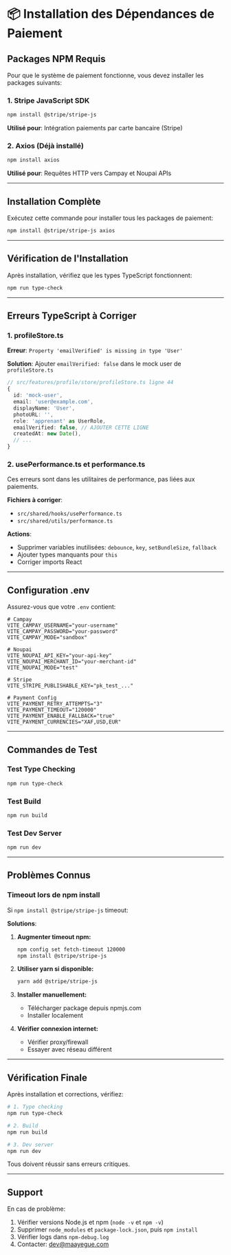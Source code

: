 # 📦 Installation des Dépendances de Paiement

## Packages NPM Requis

Pour que le système de paiement fonctionne, vous devez installer les packages suivants:

### 1. Stripe JavaScript SDK

```bash
npm install @stripe/stripe-js
```

**Utilisé pour**: Intégration paiements par carte bancaire (Stripe)

### 2. Axios (Déjà installé)

```bash
npm install axios
```

**Utilisé pour**: Requêtes HTTP vers Campay et Noupai APIs

---

## Installation Complète

Exécutez cette commande pour installer tous les packages de paiement:

```bash
npm install @stripe/stripe-js axios
```

---

## Vérification de l'Installation

Après installation, vérifiez que les types TypeScript fonctionnent:

```bash
npm run type-check
```

---

## Erreurs TypeScript à Corriger

### 1. profileStore.ts

**Erreur**: `Property 'emailVerified' is missing in type 'User'`

**Solution**: Ajouter `emailVerified: false` dans le mock user de `profileStore.ts`

```typescript
// src/features/profile/store/profileStore.ts ligne 44
{
  id: 'mock-user',
  email: 'user@example.com',
  displayName: 'User',
  photoURL: '',
  role: 'apprenant' as UserRole,
  emailVerified: false, // AJOUTER CETTE LIGNE
  createdAt: new Date(),
  // ...
}
```

### 2. usePerformance.ts et performance.ts

Ces erreurs sont dans les utilitaires de performance, pas liées aux paiements.

**Fichiers à corriger**:
- `src/shared/hooks/usePerformance.ts`
- `src/shared/utils/performance.ts`

**Actions**:
- Supprimer variables inutilisées: `debounce`, `key`, `setBundleSize`, `fallback`
- Ajouter types manquants pour `this`
- Corriger imports React

---

## Configuration .env

Assurez-vous que votre `.env` contient:

```env
# Campay
VITE_CAMPAY_USERNAME="your-username"
VITE_CAMPAY_PASSWORD="your-password"
VITE_CAMPAY_MODE="sandbox"

# Noupai
VITE_NOUPAI_API_KEY="your-api-key"
VITE_NOUPAI_MERCHANT_ID="your-merchant-id"
VITE_NOUPAI_MODE="test"

# Stripe
VITE_STRIPE_PUBLISHABLE_KEY="pk_test_..."

# Payment Config
VITE_PAYMENT_RETRY_ATTEMPTS="3"
VITE_PAYMENT_TIMEOUT="120000"
VITE_PAYMENT_ENABLE_FALLBACK="true"
VITE_PAYMENT_CURRENCIES="XAF,USD,EUR"
```

---

## Commandes de Test

### Test Type Checking

```bash
npm run type-check
```

### Test Build

```bash
npm run build
```

### Test Dev Server

```bash
npm run dev
```

---

## Problèmes Connus

### Timeout lors de npm install

Si `npm install @stripe/stripe-js` timeout:

**Solutions**:

1. **Augmenter timeout npm:**
   ```bash
   npm config set fetch-timeout 120000
   npm install @stripe/stripe-js
   ```

2. **Utiliser yarn si disponible:**
   ```bash
   yarn add @stripe/stripe-js
   ```

3. **Installer manuellement:**
   - Télécharger package depuis npmjs.com
   - Installer localement

4. **Vérifier connexion internet:**
   - Vérifier proxy/firewall
   - Essayer avec réseau différent

---

## Vérification Finale

Après installation et corrections, vérifiez:

```bash
# 1. Type checking
npm run type-check

# 2. Build
npm run build

# 3. Dev server
npm run dev
```

Tous doivent réussir sans erreurs critiques.

---

## Support

En cas de problème:
1. Vérifier versions Node.js et npm (`node -v` et `npm -v`)
2. Supprimer `node_modules` et `package-lock.json`, puis `npm install`
3. Vérifier logs dans `npm-debug.log`
4. Contacter: dev@maayegue.com
